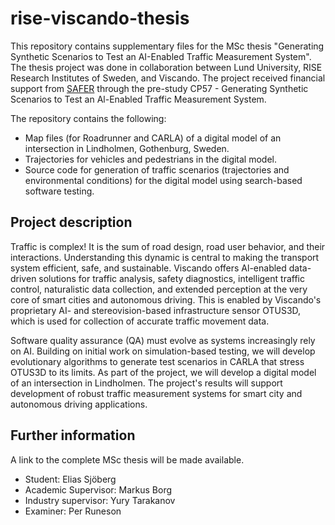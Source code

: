 # rise-viscando-thesis
This repository contains supplementary files for the MSc thesis "Generating Synthetic Scenarios to Test an AI-Enabled Traffic Measurement System". The thesis project was done in collaboration between Lund University, RISE Research Institutes of Sweden, and Viscando. The project received financial support from [SAFER](https://www.saferresearch.com/) through the pre-study CP57 - Generating Synthetic Scenarios to Test an Al-Enabled Traffic Measurement System.

The repository contains the following:
* Map files (for Roadrunner and CARLA) of a digital model of an intersection in Lindholmen, Gothenburg, Sweden.
* Trajectories for vehicles and pedestrians in the digital model.
* Source code for generation of traffic scenarios (trajectories and environmental conditions) for the digital model using search-based software testing.

## Project description
Traffic is complex! It is the sum of road design, road user behavior, and their interactions. Understanding this dynamic is central to making the transport system efficient, safe, and sustainable. Viscando offers Al-enabled data-driven solutions for traffic analysis, safety diagnostics, intelligent traffic control, naturalistic data collection, and extended perception at the very core of smart cities and autonomous driving. This is enabled by Viscando's proprietary AI- and stereovision-based infrastructure sensor OTUS3D, which is used for collection of accurate traffic movement data.

Software quality assurance (QA) must evolve as systems increasingly rely on AI. Building on initial work on simulation-based testing, we will develop evolutionary algorithms to generate test scenarios in CARLA that stress OTUS3D to its limits. As part of the project, we will develop a digital model of an intersection in Lindholmen. The project's results will support development of robust traffic measurement systems for smart city and autonomous driving applications.

## Further information
A link to the complete MSc thesis will be made available.
* Student: Elias Sjöberg
* Academic Supervisor: Markus Borg
* Industry supervisor: Yury Tarakanov
* Examiner: Per Runeson
